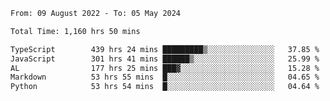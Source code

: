 
<!--START_SECTION:waka-->

```txt
From: 09 August 2022 - To: 05 May 2024

Total Time: 1,160 hrs 50 mins

TypeScript        439 hrs 24 mins █████████▒░░░░░░░░░░░░░░░   37.85 %
JavaScript        301 hrs 41 mins ██████▒░░░░░░░░░░░░░░░░░░   25.99 %
AL                177 hrs 25 mins ███▓░░░░░░░░░░░░░░░░░░░░░   15.28 %
Markdown          53 hrs 55 mins  █░░░░░░░░░░░░░░░░░░░░░░░░   04.65 %
Python            53 hrs 54 mins  █░░░░░░░░░░░░░░░░░░░░░░░░   04.64 %
```

<!--END_SECTION:waka-->












